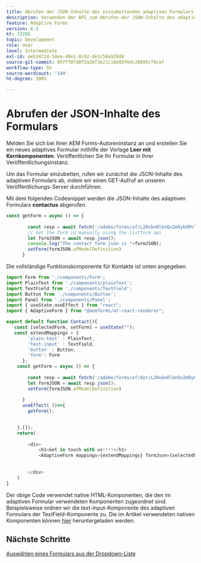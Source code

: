 ```yaml
---
title: Abrufen der JSON-Inhalte des einzubettenden adaptiven Formulars
description: Verwenden der API zum Abrufen der JSON-Inhalte des adaptiven Formulars
feature: Adaptive Forms
version: 6.5
kt: 13285
topic: Development
role: User
level: Intermediate
exl-id: ee534724-54ea-48e1-8c92-de1c56a928d4
source-git-commit: 097ff8fd0f3a28f3e21c10e03f6dc28695cf9caf
workflow-type: ht
source-wordcount: '149'
ht-degree: 100%

---
```


# Abrufen der JSON-Inhalte des Formulars

Melden Sie sich bei Ihrer AEM Forms-Autoreninstanz an und erstellen Sie ein neues adaptives Formular mithilfe der Vorlage **Leer mit Kernkomponenten**. Veröffentlichen Sie Ihr Formular in Ihrer Veröffentlichungsinstanz.

Um das Formular einzubetten, rufen wir zunächst die JSON-Inhalte des adaptiven Formulars ab, indem wir einen GET-Aufruf an unseren Veröffentlichungs-Server durchführen.

Mit dem folgenden Codesnippet werden die JSON-Inhalte des adaptiven Formulars **contactus** abgerufen.

```javascript
const getForm = async () => {
        
        const resp = await fetch('/adobe/forms/af/L2NvbnRlbnQvZm9ybXMvYWYvZmlyc3RoZWFkbGVzcw==');
        // Get the form id manually using the listform api
        let formJSON = await resp.json();
        console.log("The contact form json is "+formJSON);
        setForm(formJSON.afModelDefinition)
      }
```

Die vollständige Funktionskomponente für Kontakte ist unten angegeben.

```javascript
import Form from './components/Form';
import PlainText from './components/plainText';
import TextField from './components/TextField';
import Button from './components/Button';
import Panel from './components/Panel';
import { useState,useEffect } from "react";
import { AdaptiveForm } from "@aemforms/af-react-renderer";

export default function Contact(){
   const [selectedForm, setForm] = useState("");
   const extendMappings = {
        'plain-text' : PlainText,
        'text-input' : TextField,
        'button' : Button,
        'form': Form
      };
    const getForm = async () => {
        
        const resp = await fetch('/adobe/forms/af/dor/L2NvbnRlbnQvZm9ybXMvYWYvcmlzaGk=');
        let formJSON = await resp.json();
        setForm(formJSON.afModelDefinition)
      
      }
      useEffect( ()=>{
        getForm();
        

    },[]);
    return(
        
        <div>
            <h1>Get in touch with us!!!!</h1>
            <AdaptiveForm mappings={extendMappings} formJson={selectedForm} />
      
          
        </div>
    )
}
```

Der obige Code verwendet native HTML-Komponenten, die den im adaptiven Formular verwendeten Komponenten zugeordnet sind. Beispielsweise ordnen wir die text-input-Komponente des adaptiven Formulars der TextField-Komponente zu. Die im Artikel verwendeten nativen Komponenten können [hier](./assets/native-components.zip) heruntergeladen werden.

## Nächste Schritte

[Auswählen eines Formulars aus der Dropdown-Liste](./select-form-from-drop-down-list.md)
